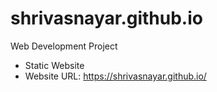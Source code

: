 # shrivasnayar.github.io
Web Development Project 
- Static Website 
- Website URL: https://shrivasnayar.github.io/
